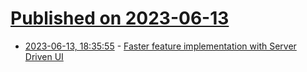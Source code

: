 # [Published on 2023-06-13](index.md)

* [2023-06-13, 18:35:55](https://lobste.rs/s/4ehzjm/faster_feature_implementation_with) - [Faster feature implementation with Server Driven UI](https://engineering.q42.nl/sdui-postnl-app/)
